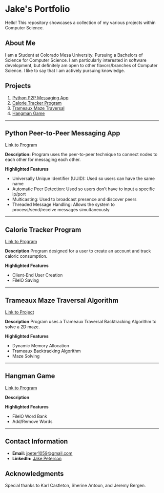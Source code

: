 # Jake's Portfolio

Hello! This repository showcases a collection of my various projects within Computer Science.

## About Me

I am a Student at Colorado Mesa University. Pursuing a Bachelors of Science for Computer Science. I am particularly interested in software development, but definitely am open to other flavors/branches of Computer Science. I like to say that I am actively pursuing knowledge.

## Projects

1. [Python P2P Messaging App](#python-peer-to-peer-messaging-app)
2. [Calorie Tracker Program](#calorie-tracker-program)
3. [Trameaux Maze Traversal](#trameaux-maze-traversal-algorithm)
4. [Hangman Game](#hangman-game)

---

## Python Peer-to-Peer Messaging App
[Link to Program]()

**Description:** Program uses the peer-to-peer technique to connect nodes to each other for messaging each other.

**Highlighted Features**
- Universally Unique Identifier (UUID): Used so users can have the same name
- Automatic Peer Detection: Used so users don't have to input a specific ip/port
- Multicasting: Used to broadcast presence and discover peers
- Threaded Message Handling: Allows the system to process/send/receive messages simultaneously

---

## Calorie Tracker Program
[Link to Program](programs/calorieTracker/)

**Description** Program designed for a user to create an account and track caloric consumption.

**Highlighted Features**
- Client-End User Creation
- FileIO Saving

---

## Trameaux Maze Traversal Algorithm
[Link to Project](algorithms/trameauxMazeTraversal/)

**Description** Program uses a Trameaux Traversal Backtracking Algorithm to solve a 2D maze.

**Highlighted Features**
- Dynamic Memory Allocation
- Trameaux Backtracking Algorithm
- Maze Solving

---

## Hangman Game
[Link to Program]()

**Description**

**Highlighted Features**
- FileIO Word Bank
- Add/Remove Words

---

## Contact Information

- **Email:** jpeter1059@gmail.com
- **LinkedIn:** [Jake Peterson](https://www.linkedin.com/in/jake-peterson-a39a76277/)

## Acknowledgments

Special thanks to Karl Castleton, Sherine Antoun, and Jeremy Bergen.


